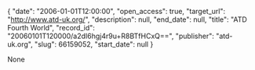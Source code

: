 {
  "date": "2006-01-01T12:00:00", 
  "open_access": true, 
  "target_url": "http://www.atd-uk.org/", 
  "description": null, 
  "end_date": null, 
  "title": "ATD Fourth World", 
  "record_id": "20060101T120000/a2dI6hgj4r9u+R8BTfHCxQ==", 
  "publisher": "atd-uk.org", 
  "slug": 66159052, 
  "start_date": null
}

None
